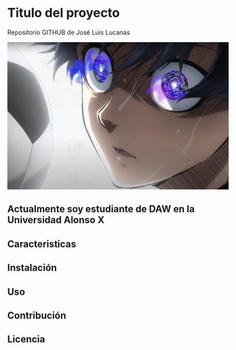 # Titulo del proyecto 
Repositorio GITHUB de José Luis Lucanas

![Imagen de Portada](blue.jpg)

## Actualmente soy estudiante de DAW en la Universidad Alonso X

## Caracteristicas

## Instalación

## Uso

## Contribución

## Licencia
